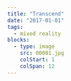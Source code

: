 ```yaml
---
title: "Transcend"
date: "2017-01-01"
tags:
  - mixed reality
blocks:
  - type: image
    src: 00001.jpg
    colStart: 1
    colSpan: 12
---
```

